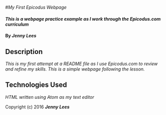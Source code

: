 #_My First Epicodus Webpage_

#### _This is a webpage practice example as I work through the Epicodus.com curriculum_

#### By _**Jenny Lees**_

## Description

_This is my first attempt at a README file as I use Epicodus.com to review and refine my skills. This is a simple webpage following the lesson._

## Technologies Used

_HTML written using Atom as my text editor_

Copyright (c) 2016 **_Jenny Lees_**
